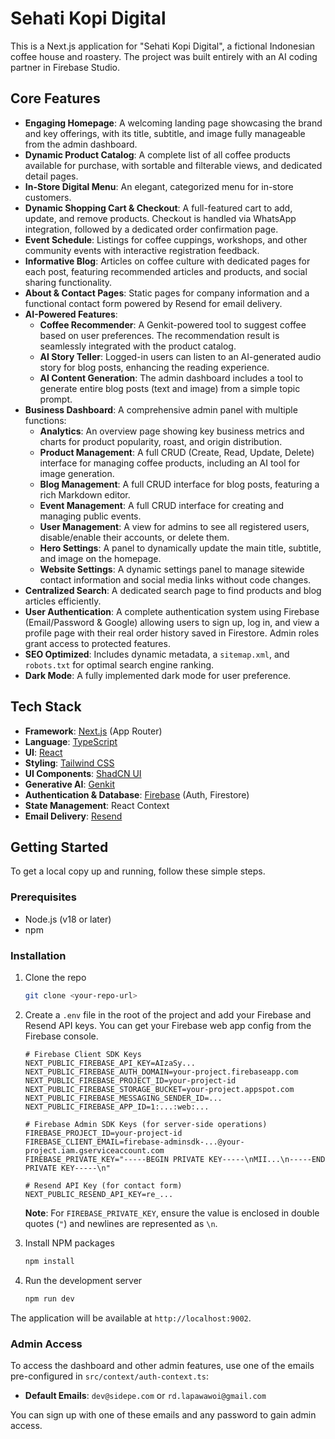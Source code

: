# Sehati Kopi Digital

This is a Next.js application for "Sehati Kopi Digital", a fictional Indonesian coffee house and roastery. The project was built entirely with an AI coding partner in Firebase Studio.

## Core Features

- **Engaging Homepage**: A welcoming landing page showcasing the brand and key offerings, with its title, subtitle, and image fully manageable from the admin dashboard.
- **Dynamic Product Catalog**: A complete list of all coffee products available for purchase, with sortable and filterable views, and dedicated detail pages.
- **In-Store Digital Menu**: An elegant, categorized menu for in-store customers.
- **Dynamic Shopping Cart & Checkout**: A full-featured cart to add, update, and remove products. Checkout is handled via WhatsApp integration, followed by a dedicated order confirmation page.
- **Event Schedule**: Listings for coffee cuppings, workshops, and other community events with interactive registration feedback.
- **Informative Blog**: Articles on coffee culture with dedicated pages for each post, featuring recommended articles and products, and social sharing functionality.
- **About & Contact Pages**: Static pages for company information and a functional contact form powered by Resend for email delivery.
- **AI-Powered Features**:
    - **Coffee Recommender**: A Genkit-powered tool to suggest coffee based on user preferences. The recommendation result is seamlessly integrated with the product catalog.
    - **AI Story Teller**: Logged-in users can listen to an AI-generated audio story for blog posts, enhancing the reading experience.
    - **AI Content Generation**: The admin dashboard includes a tool to generate entire blog posts (text and image) from a simple topic prompt.
- **Business Dashboard**: A comprehensive admin panel with multiple functions:
    - **Analytics**: An overview page showing key business metrics and charts for product popularity, roast, and origin distribution.
    - **Product Management**: A full CRUD (Create, Read, Update, Delete) interface for managing coffee products, including an AI tool for image generation.
    - **Blog Management**: A full CRUD interface for blog posts, featuring a rich Markdown editor.
    - **Event Management**: A full CRUD interface for creating and managing public events.
    - **User Management**: A view for admins to see all registered users, disable/enable their accounts, or delete them.
    - **Hero Settings**: A panel to dynamically update the main title, subtitle, and image on the homepage.
    - **Website Settings**: A dynamic settings panel to manage sitewide contact information and social media links without code changes.
- **Centralized Search**: A dedicated search page to find products and blog articles efficiently.
- **User Authentication**: A complete authentication system using Firebase (Email/Password & Google) allowing users to sign up, log in, and view a profile page with their real order history saved in Firestore. Admin roles grant access to protected features.
- **SEO Optimized**: Includes dynamic metadata, a `sitemap.xml`, and `robots.txt` for optimal search engine ranking.
- **Dark Mode**: A fully implemented dark mode for user preference.

## Tech Stack

- **Framework**: [Next.js](https://nextjs.org/) (App Router)
- **Language**: [TypeScript](https://www.typescriptlang.org/)
- **UI**: [React](https://reactjs.org/)
- **Styling**: [Tailwind CSS](https://tailwindcss.com/)
- **UI Components**: [ShadCN UI](https://ui.shadcn.com/)
- **Generative AI**: [Genkit](https://firebase.google.com/docs/genkit)
- **Authentication & Database**: [Firebase](https://firebase.google.com/) (Auth, Firestore)
- **State Management**: React Context
- **Email Delivery**: [Resend](https://resend.com)

## Getting Started

To get a local copy up and running, follow these simple steps.

### Prerequisites

- Node.js (v18 or later)
- npm

### Installation

1. Clone the repo
   ```sh
   git clone <your-repo-url>
   ```
2. Create a `.env` file in the root of the project and add your Firebase and Resend API keys. You can get your Firebase web app config from the Firebase console.
   ```env
   # Firebase Client SDK Keys
   NEXT_PUBLIC_FIREBASE_API_KEY=AIzaSy...
   NEXT_PUBLIC_FIREBASE_AUTH_DOMAIN=your-project.firebaseapp.com
   NEXT_PUBLIC_FIREBASE_PROJECT_ID=your-project-id
   NEXT_PUBLIC_FIREBASE_STORAGE_BUCKET=your-project.appspot.com
   NEXT_PUBLIC_FIREBASE_MESSAGING_SENDER_ID=...
   NEXT_PUBLIC_FIREBASE_APP_ID=1:...:web:...

   # Firebase Admin SDK Keys (for server-side operations)
   FIREBASE_PROJECT_ID=your-project-id
   FIREBASE_CLIENT_EMAIL=firebase-adminsdk-...@your-project.iam.gserviceaccount.com
   FIREBASE_PRIVATE_KEY="-----BEGIN PRIVATE KEY-----\nMII...\n-----END PRIVATE KEY-----\n"

   # Resend API Key (for contact form)
   NEXT_PUBLIC_RESEND_API_KEY=re_...
   ```
   **Note**: For `FIREBASE_PRIVATE_KEY`, ensure the value is enclosed in double quotes (`"`) and newlines are represented as `\n`.

3. Install NPM packages
   ```sh
   npm install
   ```
4. Run the development server
   ```sh
   npm run dev
   ```

The application will be available at `http://localhost:9002`.

### Admin Access

To access the dashboard and other admin features, use one of the emails pre-configured in `src/context/auth-context.ts`:
- **Default Emails**: `dev@sidepe.com` or `rd.lapawawoi@gmail.com`

You can sign up with one of these emails and any password to gain admin access.
